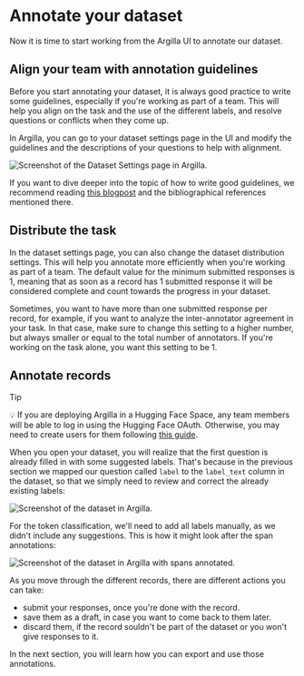 # Annotate your dataset

<CourseFloatingBanner
    chapter={10}
    classNames="absolute z-10 right-0 top-0"
/>

Now it is time to start working from the Argilla UI to annotate our dataset. 

## Align your team with annotation guidelines

Before you start annotating your dataset, it is always good practice to write some guidelines, especially if you're working as part of a team. This will help you align on the task and the use of the different labels, and resolve questions or conflicts when they come up.

In Argilla, you can go to your dataset settings page in the UI and modify the guidelines and the descriptions of your questions to help with alignment.

<img src="https://huggingface.co/datasets/huggingface-course/documentation-images/resolve/main/en/chapter10/argilla_dataset_settings.png" alt="Screenshot of the Dataset Settings page in Argilla."/>

If you want to dive deeper into the topic of how to write good guidelines, we recommend reading [this blogpost](https://argilla.io/blog/annotation-guidelines-practices) and the bibliographical references mentioned there.

## Distribute the task

In the dataset settings page, you can also change the dataset distribution settings. This will help you annotate more efficiently when you're working as part of a team. The default value for the minimum submitted responses is 1, meaning that as soon as a record has 1 submitted response it will be considered complete and count towards the progress in your dataset.

Sometimes, you want to have more than one submitted response per record, for example, if you want to analyze the inter-annotator agreement in your task. In that case, make sure to change this setting to a higher number, but always smaller or equal to the total number of annotators. If you're working on the task alone, you want this setting to be 1.

## Annotate records

>[!TIP]
>💡 If you are deploying Argilla in a Hugging Face Space, any team members will be able to log in using the Hugging Face OAuth. Otherwise, you may need to create users for them following [this guide](https://docs.argilla.io/latest/how_to_guides/user/).

When you open your dataset, you will realize that the first question is already filled in with some suggested labels. That's because in the previous section we mapped our question called `label` to the `label_text` column in the dataset, so that we simply need to review and correct the already existing labels:

<img src="https://huggingface.co/datasets/huggingface-course/documentation-images/resolve/main/en/chapter10/argilla_initial_dataset.png" alt="Screenshot of the dataset in Argilla."/>

For the token classification, we'll need to add all labels manually, as we didn't include any suggestions. This is how it might look after the span annotations:

<img src="https://huggingface.co/datasets/huggingface-course/documentation-images/resolve/main/en/chapter10/argilla_dataset_with_spans.png" alt="Screenshot of the dataset in Argilla with spans annotated."/>

As you move through the different records, there are different actions you can take: 
- submit your responses, once you're done with the record.
- save them as a draft, in case you want to come back to them later.
- discard them, if the record souldn't be part of the dataset or you won't give responses to it.

In the next section, you will learn how you can export and use those annotations.
